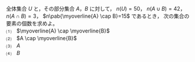全体集合 $U$ と，その部分集合 $A$，$B$ に対して，
$n(U)=50$，
$n(A \cup B)=42$，
$n(A \cap B)=3$，
$n\pab{\myoverline{A} \cap B}=15$ であるとき，
次の集合の要素の個数を求めよ。<br>
⑴　$\myoverline{A} \cap \myoverline{B}$<br>
⑵　$A \cap \myoverline{B}$<br>
⑶　$A$<br>
⑷　$B$